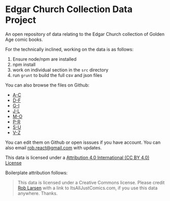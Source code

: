 Edgar Church Collection Data Project
============================

An open repository of data relating to the Edgar Church collection of Golden Age comic books.

For the technically inclined, working on the data is as follows:

1. Ensure node/npm are installed
2. npm install
3. work on individual section in the `src` directory
4. run `grunt` to build the full csv and json files 

You can also browse the files on Github:

- [A-C](https://github.com/roblarsen/Edgar-Church-Collection-Data/blob/master/src/A-C.csv)
- [D-F](https://github.com/roblarsen/Edgar-Church-Collection-Data/blob/master/src/D-F.csv)
- [G-I](https://github.com/roblarsen/Edgar-Church-Collection-Data/blob/master/src/G-I.csv)
- [J-L](https://github.com/roblarsen/Edgar-Church-Collection-Data/blob/master/src/J-L.csv)
- [M-O](https://github.com/roblarsen/Edgar-Church-Collection-Data/blob/master/src/M-O.csv)
- [P-R](https://github.com/roblarsen/Edgar-Church-Collection-Data/blob/master/src/P-R.csv)
- [S-U](https://github.com/roblarsen/Edgar-Church-Collection-Data/blob/master/src/S-U.csv)
- [V-Z](https://github.com/roblarsen/Edgar-Church-Collection-Data/blob/master/src/V-Z.csv)

You can edit them on Github or open isssues if you have account. You can also email rob.react@gmail.com with updates.

This data is licensed under a [Attribution 4.0 International (CC BY 4.0) License](https://creativecommons.org/licenses/by/4.0/ "creative commons attribution")

Boilerplate attribution follows:

> This data is licensed under a Creative Commons license.  Please credit <a href="http://itsalljustocomics.com/" rel="nofollow">Rob Larsen</a> with a link to ItsAllJustComics.com, if you use this data anywhere. Thanks.
> 
